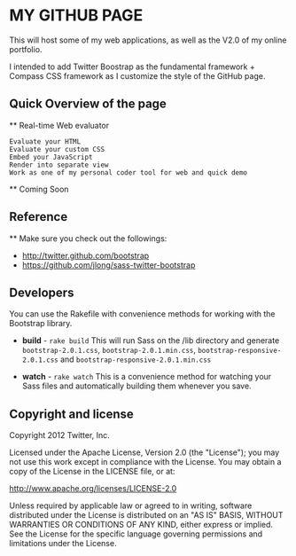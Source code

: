 MY GITHUB PAGE
==============

This will host some of my web applications, as well as the V2.0 of my online portfolio.

I intended to add Twitter Boostrap as the fundamental framework + Compass CSS framework as I customize the style of the GitHub page.

Quick Overview of the page
--------------------------
** Real-time Web evaluator

    Evaluate your HTML
    Evaluate your custom CSS
    Embed your JavaScript
    Render into separate view
    Work as one of my personal coder tool for web and quick demo

** Coming Soon

Reference
---------
** Make sure you check out the followings:

+ http://twitter.github.com/bootstrap
+ https://github.com/jlong/sass-twitter-bootstrap

Developers
----------

You can use the Rakefile with convenience methods for working with the Bootstrap library.

+ **build** - `rake build`
This will run Sass on the /lib directory and generate `bootstrap-2.0.1.css`, `bootstrap-2.0.1.min.css`, `bootstrap-responsive-2.0.1.css` and `bootstrap-responsive-2.0.1.min.css`

+ **watch** - `rake watch`
This is a convenience method for watching your Sass files and automatically building them whenever you save.


Copyright and license
---------------------

Copyright 2012 Twitter, Inc.

Licensed under the Apache License, Version 2.0 (the "License");
you may not use this work except in compliance with the License.
You may obtain a copy of the License in the LICENSE file, or at:

   http://www.apache.org/licenses/LICENSE-2.0

Unless required by applicable law or agreed to in writing, software
distributed under the License is distributed on an "AS IS" BASIS,
WITHOUT WARRANTIES OR CONDITIONS OF ANY KIND, either express or implied.
See the License for the specific language governing permissions and
limitations under the License.